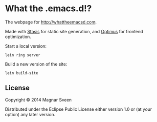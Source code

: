 # What the .emacs.d!?

The webpage for http://whattheemacsd.com.

Made with [Stasis](https://github.com/magnars/stasis) for static site
generation, and [Optimus](https://github.com/magnars/optimus) for
frontend optimization.

Start a local version:

    lein ring server

Build a new version of the site:

    lein build-site

## License

Copyright © 2014 Magnar Sveen

Distributed under the Eclipse Public License either version 1.0 or (at
your option) any later version.
